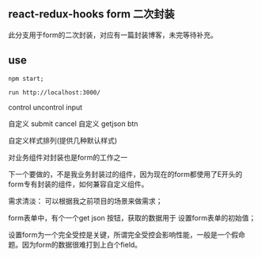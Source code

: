 ## react-redux-hooks form 二次封装
此分支用于form的二次封装，对应有一篇封装博客，未完等待补充。

## use
```
npm start;

run http://localhost:3000/
```


control uncontrol input 


自定义 submit cancel 
自定义 getjson btn

自定义样式排列(提供几种默认样式)

对业务组件对封装也是form的工作之一


下一个要做的，不是我业务封装过的组件，因为现在的form都使用了E开头的form专有封装的组件，如何兼容自定义组件。

需求清淡：
可以根据我之前项目的场景来做需求；

form表单中，有个一个get json 按钮，获取的数据用于 设置form表单的初始值；

设置form为一个完全受控是关键，所谓完全受控会影响性能，一般是一个假命题。因为form的数据很难打到上白个field。

